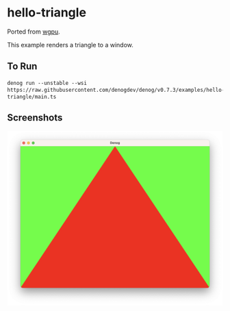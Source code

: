 # hello-triangle

Ported from [wgpu](https://github.com/gfx-rs/wgpu/tree/v0.13.2/wgpu/examples/hello-triangle).

This example renders a triangle to a window.

## To Run

```
denog run --unstable --wsi https://raw.githubusercontent.com/denogdev/denog/v0.7.3/examples/hello-triangle/main.ts
```

## Screenshots

![A red triangle over a green background.](./screenshot.png)
